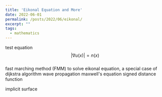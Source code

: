 ```yaml
---
title: 'Eikonal Equation and More'
date: 2022-06-01
permalink: /posts/2022/06/eikonal/
excerpt: ""
tags:
  - mathematics
---
```


test equation  
$$ |\nabla u(x)|=n(x) $$  
fast marching method (FMM) to solve eikonal equation, a special case of dijkstra algorithm
wave propagation
maxwell's equation
signed distance function

implicit surface
